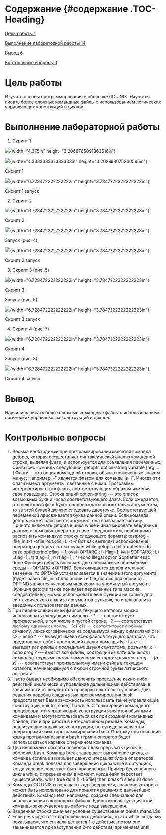 # Содержание {#содержание .TOC-Heading}

[Цель работы 1](#цель-работы)

[Выполнение лабораторной работы 14](#выполнение-лабораторной-работы)

[Вывод 6](#вывод)

[Контрольные вопросы 6](#контрольные-вопросы)

# Цель работы

Изучить основы программирования в оболочке ОС UNIX. Научится писать
более сложные командные файлы с использованием логических управляющих
конструкций и циклов.

# Выполнение лабораторной работы

1.  Скрипт 1

![](media/image1.png){width="4.375in" height="3.2066765091863516in"}

![](media/image2.png){width="4.333333333333333in"
height="3.202898075240595in"}

Скрипт 1

![](media/image3.png){width="6.728472222222222in"
height="3.7847222222222223in"}

Скрипт 1 запуск

2.  Скрипт 2

![](media/image4.png){width="6.728472222222222in"
height="3.7847222222222223in"}

Скрипт 2

![](media/image5.png){width="6.728472222222222in"
height="3.7847222222222223in"}

Запуск (рис. 4)

![](media/image6.png){width="6.728472222222222in"
height="3.7847222222222223in"}

Скрипт 2 запуск

3.  Скрипт 3 (рис. 5)

![](media/image7.png){width="6.728472222222222in"
height="3.7847222222222223in"}

Скрипт 3

Запуск (рис. 6)

![](media/image8.png){width="6.728472222222222in"
height="3.7847222222222223in"}

Скрипт 3 запуск

4.  Скрипт 4 (рис. 7)

![](media/image9.png){width="6.728472222222222in"
height="3.7847222222222223in"}

Скрипт 4

Запуск (рис. 8)

![](media/image10.png){width="6.728472222222222in"
height="3.7847222222222223in"}

Скрипт 4 запуск

# Вывод

Научились писать более сложные командные файлы с использованием
логических управляющих конструкций и циклов.

# Контрольные вопросы

1.  Весьма необходимой при программировании является команда getopts,
    которая осуществляет синтаксический анализ командной строки, выделяя
    флаги, и используется для объявления переменных. Синтаксис команды
    следующий: getopts option-string variable \[arg ... \] Флаги -- это
    опции командной строки, обычно помеченные знаком минус; Например, -F
    является флагом для команды ls -F. Иногда эти флаги имеют аргументы,
    связанные с ними. Программы интерпретируют эти флаги,
    соответствующим образом изменяя свое поведение. Строка опций
    option-string --- это список возможных букв и чисел соответствующего
    флага. Если ожидается, что некоторый флаг будет сопровождаться
    некоторым аргументом, то за этой буквой должно следовать двоеточие.
    Соответствующей переменной присваивается буква данной опции. Если
    команда getopts может распознать аргумент, она возвращает истину.
    Принято включать getopts в цикл while и анализировать введенные
    данные с помощью оператора case. Предположим, необходимо распознать
    командную строку следующего формата: testprog -ifile_in.txt
    -ofile_out.doc -L -t -r Вот как выглядит использование оператора
    getopts в этом случае: while getopts o:i:Ltr optletter do case
    $\text{optletterino})\text{oflag} = 1;\text{oval} =$OPTARG;; i)
    iflag=1; ival=\$OPTARG;; L) Lflag=1;; t) tflag=1;; r) rflag=1;; \*)
    echo Illegal option \$optletter esac done Функция getopts включает
    две специальные переменные среды -- OPTARG и OPTIND. Если ожидается
    дополнительное значение, то OPTARG устанавливается в значение этого
    аргумента (будет равна file_in.txt для опции i и file_out.doc для
    опции o) . OPTIND является числовым индексом на упомянутый аргумент.
    Функция getopts также понимает переменные типа массив,
    следовательно, можно использовать ее в функции не только для
    синтаксического анализа аргументов функций, но и для анализа
    введенных пользователем данных.
2.  При перечислении имен файлов текущего каталога можно использовать
    следующие символы: · \* --- соответствует произвольной, в том числе
    и пустой строке; · ? --- соответствует любому одному символу; ·
    \[c1-c1\] --- соответствует любому символу, лексикографически на
    ходящемуся между символами c1 и с2. · echo \* --- выведет имена всех
    файлов текущего каталога, что представляет собой простейший аналог
    команды ls; · ls *.c --- выведет все файлы с последними двумя
    символами, равными .c. · echo prog.? --- выдаст все файлы, состоящие
    из пяти или шести символов, первыми пятью символами которых являются
    prog. . · \[a-z\]* --- соответствует произвольному имени файла в
    текущем каталоге, начинающемуся с любой строчной буквы латинского
    алфавита.
3.  Часто бывает необходимо обеспечить проведение каких-либо действий
    циклически и управление дальнейшими действиями в зависимости от
    результатов проверки некоторого условия. Для решения подобных задач
    язык программирования bash предоставляет Вам возможность
    использовать такие управляющие конструкции, как for, case, if и
    while. С точки зрения командного процессора эти управляющие
    конструкции являются обычными командами и могут использоваться как
    при создании командных файлов, так и при работе в интерактивном
    режиме. Команды, реализующие подобные конструкции, по сути дела
    являются операторами языка программирования bash. Поэтому при
    описании языка программирования bash термин оператор будет
    использоваться наравне с термином команда.
4.  Два несложных способа позволяют вам прерывать циклы в оболочке bash.
    Команда break завершает выполнение цикла, а команда continue
    завершает данную итерацию блока операторов. Команда break полезна
    для завершения цикла while в ситуациях, когда условие перестает быть
    правильным. Пример бесконечного цикла while, с прерыванием в момент,
    когда файл перестает существовать: while true do if \[! -f \$file\]
    then break fi sleep 10 done
5.  Команды ОС UNIX возвращают код завершения, значение которого может
    быть использовано для принятия решения о дальнейших действиях.
    Команда test, например, создана специально для использования в
    командных файлах. Единственная функция этой команды заключается в
    выработке кода завершения.
6.  Введенная строка означает условие существования файла man$s/$i.\$s
7.  Если речь идет о 2-х параллельных действиях, то это while. когда мы
    показываем, что сначала делается 1-е действие. потом оно
    заканчивается при наступлении 2-го действия, применяем until.
